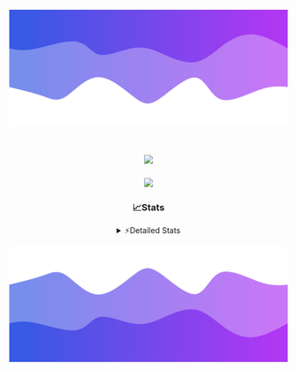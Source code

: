 ![Header](./header.png)
<div align="center">

<h1 align="center">
  <a href="https://git.io/typing-svg">
    <img src="https://readme-typing-svg.herokuapp.com/?lines=Hello,+There!+%F0%9F%91%8B;This+is+chicho.;Owner+on+Ocean;&center=true&size=25">
  </a>
</h1>
  
<p align="center">
  <img src="https://lanyard.cnrad.dev/api/852683595378196480" />
</p>

### 📈Stats
<details>
    <summary> ⚡Detailed Stats</summary>
    <br/>

<!--START_SECTION:waka-->
![Code Time](http://img.shields.io/badge/Code%20Time-642%20hrs%2037%20mins-blue)

![Profile Views](http://img.shields.io/badge/Profile%20Views-12-blue)

**🐱 My GitHub Data** 

> 📦 58.5 kB Used in GitHub's Storage 
 > 
> 🏆 8 Contributions in the Year 2024
 > 
> 🚫 Not Opted to Hire
 > 
> 📜 15 Public Repositories 
 > 
> 🔑 5 Private Repositories 
 > 
**I'm a Night 🦉** 

```text
🌞 Morning                21 commits          █░░░░░░░░░░░░░░░░░░░░░░░░   05.74 % 
🌆 Daytime                42 commits          ███░░░░░░░░░░░░░░░░░░░░░░   11.48 % 
🌃 Evening                157 commits         ███████████░░░░░░░░░░░░░░   42.90 % 
🌙 Night                  146 commits         ██████████░░░░░░░░░░░░░░░   39.89 % 
```
📅 **I'm Most Productive on Tuesday** 

```text
Monday                   20 commits          █░░░░░░░░░░░░░░░░░░░░░░░░   05.46 % 
Tuesday                  100 commits         ███████░░░░░░░░░░░░░░░░░░   27.32 % 
Wednesday                70 commits          █████░░░░░░░░░░░░░░░░░░░░   19.13 % 
Thursday                 50 commits          ███░░░░░░░░░░░░░░░░░░░░░░   13.66 % 
Friday                   41 commits          ███░░░░░░░░░░░░░░░░░░░░░░   11.20 % 
Saturday                 34 commits          ██░░░░░░░░░░░░░░░░░░░░░░░   09.29 % 
Sunday                   51 commits          ███░░░░░░░░░░░░░░░░░░░░░░   13.93 % 
```


📊 **This Week I Spent My Time On** 

```text
🕑︎ Time Zone: America/Argentina/Buenos_Aires

💬 Programming Languages: 
JavaScript               9 hrs 29 mins       ██████████████████████░░░   86.65 % 
HTML                     58 mins             ██░░░░░░░░░░░░░░░░░░░░░░░   08.86 % 
JSON                     17 mins             █░░░░░░░░░░░░░░░░░░░░░░░░   02.61 % 
Bash                     11 mins             ░░░░░░░░░░░░░░░░░░░░░░░░░   01.81 % 
Other                    0 secs              ░░░░░░░░░░░░░░░░░░░░░░░░░   00.08 % 

🔥 Editors: 
VS Code                  10 hrs 56 mins      █████████████████████████   100.00 % 

🐱‍💻 Projects: 
Unknown Project          7 hrs 50 mins       ██████████████████░░░░░░░   71.69 % 
Coder                    2 hrs 11 mins       █████░░░░░░░░░░░░░░░░░░░░   20.04 % 
phantom                  47 mins             ██░░░░░░░░░░░░░░░░░░░░░░░   07.18 % 
Backend                  7 mins              ░░░░░░░░░░░░░░░░░░░░░░░░░   01.09 % 

💻 Operating System: 
Windows                  10 hrs 56 mins      █████████████████████████   100.00 % 
```

**I Mostly Code in JavaScript** 

```text
JavaScript               9 repos             ████████░░░░░░░░░░░░░░░░░   30.00 % 
HTML                     6 repos             █████░░░░░░░░░░░░░░░░░░░░   20.00 % 
CSS                      4 repos             ███░░░░░░░░░░░░░░░░░░░░░░   13.33 % 
C#                       2 repos             ██░░░░░░░░░░░░░░░░░░░░░░░   06.67 % 
Batchfile                1 repo              █░░░░░░░░░░░░░░░░░░░░░░░░   03.33 % 
```




 Last Updated on 14/02/2024 21:11:32 UTC
<!--END_SECTION:waka-->
</details>

![Footer](./footer.png)
